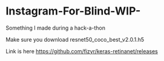 # Instagram-For-Blind-WIP-
Something I made during a hack-a-thon

Make sure you download resnet50_coco_best_v2.0.1.h5

Link is here https://github.com/fizyr/keras-retinanet/releases